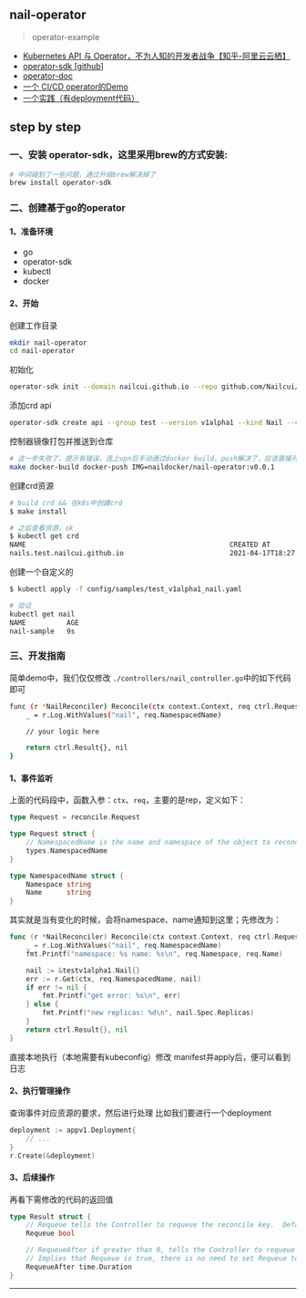 nail-operator
---

> operator-example

- [Kubernetes API 与 Operator，不为人知的开发者战争【知乎-阿里云云栖】](https://zhuanlan.zhihu.com/p/54633203)
- [operator-sdk [github]](https://github.com/operator-framework/operator-sdk)
- [operator-doc](https://sdk.operatorframework.io/)
- [一个 CI/CD operator的Demo](https://segmentfault.com/a/1190000023931203)
- [一个实践（有deployment代码）](https://blog.csdn.net/yunqiinsight/article/details/104929329)


## step by step
### 一、安装 operator-sdk，这里采用brew的方式安装:
```bash
# 中间碰到了一些问题，通过升级brew解决掉了
brew install operator-sdk
```
### 二、创建基于go的operator
#### 1、准备环境

- go
- operator-sdk
- kubectl
- docker
#### 2、开始
创建工作目录
```bash
mkdir nail-operator
cd nail-operator
```
初始化
```bash
operator-sdk init --domain nailcui.github.io --repo github.com/Nailcui/nail-operator
```
添加crd api
```bash
operator-sdk create api --group test --version v1alpha1 --kind Nail --controller
```
控制器镜像打包并推送到仓库
```bash
# 这一步失败了，提示有错误，连上vpn后手动通过docker build、push解决了，应该直接开vpn也行的
make docker-build docker-push IMG=naildocker/nail-operator:v0.0.1
```
创建crd资源
```bash
# build crd && 在k8s中创建crd
$ make install

# 之后查看资源，ok
$ kubectl get crd                                                                                 cuidingyu@cuideMacBook-Pro
NAME                                                  CREATED AT
nails.test.nailcui.github.io                          2021-04-17T18:27:41Z
```
创建一个自定义的
```bash
$ kubectl apply -f config/samples/test_v1alpha1_nail.yaml

# 验证
kubectl get nail                                                                                 cuidingyu@cuideMacBook-Pro
NAME          AGE
nail-sample   9s
```
### 
### 三、开发指南
简单demo中，我们仅仅修改 `./controllers/nail_controller.go`中的如下代码即可
```bash
func (r *NailReconciler) Reconcile(ctx context.Context, req ctrl.Request) (ctrl.Result, error) {
	_ = r.Log.WithValues("nail", req.NamespacedName)

	// your logic here

	return ctrl.Result{}, nil
}
```
#### 
#### 1、事件监听
上面的代码段中，函数入参：`ctx`、`req`，主要的是rep，定义如下：
```go
type Request = reconcile.Request

type Request struct {
	// NamespacedName is the name and namespace of the object to reconcile.
	types.NamespacedName
}

type NamespacedName struct {
	Namespace string
	Name      string
}
```
其实就是当有变化的时候，会将namespace、name通知到这里；先修改为：
```go
func (r *NailReconciler) Reconcile(ctx context.Context, req ctrl.Request) (ctrl.Result, error) {
	_ = r.Log.WithValues("nail", req.NamespacedName)
	fmt.Printf("namespace: %s name: %s\n", req.Namespace, req.Name)

	nail := &testv1alpha1.Nail{}
	err := r.Get(ctx, req.NamespacedName, nail)
	if err != nil {
		fmt.Printf("get error: %s\n", err)
	} else {
		fmt.Printf("new replicas: %d\n", nail.Spec.Replicas)
	}
	return ctrl.Result{}, nil
}
```
直接本地执行（本地需要有kubeconfig）修改 manifest并apply后，便可以看到日志


#### 2、执行管理操作
查询事件对应资源的要求，然后进行处理
比如我们要进行一个deployment
```go
deployment := appv1.Deployment{
	// ...
}
r.Create(&deployment)
```


#### 3、后续操作
再看下需修改的代码的返回值
```go
type Result struct {
	// Requeue tells the Controller to requeue the reconcile key.  Defaults to false.
	Requeue bool

	// RequeueAfter if greater than 0, tells the Controller to requeue the reconcile key after the Duration.
	// Implies that Requeue is true, there is no need to set Requeue to true at the same time as RequeueAfter.
	RequeueAfter time.Duration
}

```

---

